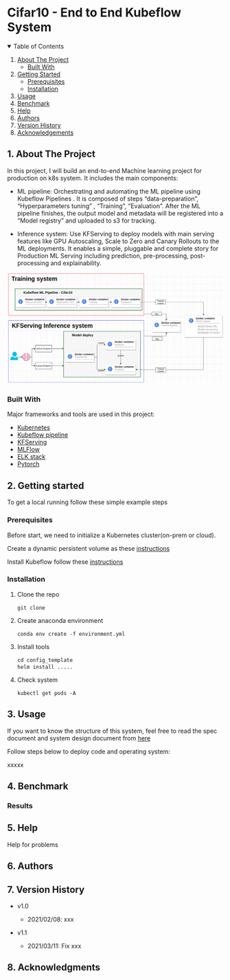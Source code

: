 # Cifar10 - End to End Kubeflow System 

<!-- TABLE OF CONTENTS -->
<details open="open">
  <summary>Table of Contents</summary>
  <ol>
    <li>
      <a href="#1-about-the-project">About The Project</a>
      <ul>
        <li><a href="#built-with">Built With</a></li>
      </ul>
    </li>
    <li>
      <a href="#2-getting-started">Getting Started</a>
      <ul>
        <li><a href="#prerequisites">Prerequisites</a></li>
        <li><a href="#installation">Installation</a></li>
      </ul>
    </li>
    <li><a href="#3-usage">Usage</a></li>
    <li><a href="#4-benchmark">Benchmark</a></li>
    <li><a href="#5-help">Help</a></li>
    <li><a href="#6-authors">Authors</a></li>
    <li><a href="#7-version-history">Version History</a></li>
    <li><a href="#8-acknowledgements">Acknowledgements</a></li>
  </ol>
</details>

<!-- ABOUT THE PROJECT -->
## 1. About The Project

In this project, I will build an end-to-end Machine learning project for production on k8s system. It includes the
 main components:

- ML pipeline: Orchestrating and automating the ML pipeline using Kubeflow Pipelines . It is composed of steps 
“data-preparation”, “Hyperparameters tuning” , “Training”, “Evaluation”. After the ML pipeline finishes, the output 
model and metadata will be registered into a “Model registry” and uploaded to s3 for tracking.

- Inference system: Use KFServing to deploy models with main serving features like GPU Autoscaling, Scale to Zero and 
Canary Rollouts to the ML deployments. It enables a simple, pluggable and complete story for Production ML Serving 
including prediction, pre-processing, post-processing and explainability.

 
![](images/overall.png)

 ### Built With
 
 Major frameworks and tools are used in this project:
 * [Kubernetes]()
 * [Kubeflow pipeline](https://www.kubeflow.org/docs/about/kubeflow/)
 * [KFServing](https://github.com/kubeflow/kfserving)
 * [MLFlow](https://mlflow.org/docs/latest/index.html)
 * [ELK stack]()
 * [Pytorch]()
 
<!-- GETTING STARTED -->
## 2. Getting started

To get a local running follow these simple example steps

### Prerequisites

Before start, we need to initialize a Kubernetes cluster(on-prem or cloud).

Create a dynamic persistent volume as these [instructions]()

Install Kubeflow follow these [instructions](https://www.kubeflow.org/docs/started/installing-kubeflow/)

### Installation

1. Clone the repo
    ```
   git clone 
   ```
2. Create anaconda environment
   ```
   conda env create -f environment.yml
   ```
3. Install tools 
    ```
   cd config_template
   helm install .....
    ```
4. Check system
    ```
   kubectl get pods -A
   ```
   
## 3. Usage

If you want to know the structure of this system, feel free to read the spec document and system design document from 
[here]()

Follow steps below to  deploy code and operating system:

xxxxx

## 4. Benchmark 

### Results

## 5. Help

Help for problems  

## 6. Authors
 

## 7. Version History
* v1.0
    * 2021/02/08: xxx
 
* v1.1
    * 2021/03/11: Fix xxx
    
## 8. Acknowledgments



